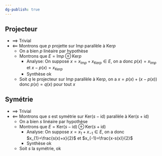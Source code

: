 ```yaml
---
dg-publish: true
---
```


Projecteur
---

- $\implies$
	Trivial
- $\impliedby$
	Montrons que $p$ projette sur $\text{Im}p$ parallèle à $\text{Ker}p$
	- On a bien $p$ linéaire par hypothèse
	- Montrons que $E=\text{Im}p\oplus \text{Ker}p$
		- Analyse: On suppose $x=x_{\text{Im}p}+x_{\text{Ker}p}\in E$, on a donc $p(x)=x_{\text{Im}p}$ et $x-p(x)=x_{\text{Ker}p}$
		- Synthèse ok
	- Soit $q$ le projecteur sur $\text{Im}p$ parallèle à $\text{Ker}p$, on a $x=p(x)+(x-p(x))$ donc $p(x)=q(x)$ pour tout $x$


Symétrie
--

- $\implies$
Trivial
- $\impliedby$
	Montrons que $s$ est symétrie sur $\text{Ker}(s-\text{id})$ parallèle à $\text{Ker}(s+\text{id})$
	- On a bien $s$ linéaire par hypothèse
	- Montrons que $E=\text{Ker}(s-\text{id})\oplus \text{Ker}(s+\text{id})$
		- Analyse: On suppose $x=x_{1}+x_{-1}\in E$, on a donc $x_{1}=\frac{s(x)+x}{2}$ et $x_{-1}=\frac{x-s(x)}{2}$
		- Synthèse ok
	- Soit $s$ la symétrie, ok


